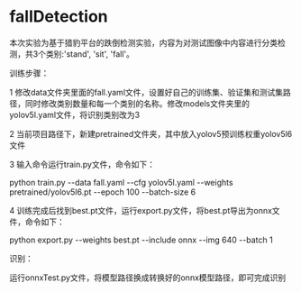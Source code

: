 # fallDetection
本次实验为基于猎豹平台的跌倒检测实验，内容为对测试图像中内容进行分类检测，共3个类别:'stand',  'sit',  'fall'。

训练步骤：

1 修改data文件夹里面的fall.yaml文件，设置好自己的训练集、验证集和测试集路径，同时修改类别数量和每一个类别的名称。修改models文件夹里的yolov5l.yaml文件，将识别类别改为3

2 当前项目路径下，新建pretrained文件夹，其中放入yolov5预训练权重yolov5l6文件

3 输入命令运行train.py文件，命令如下：

python train.py --data fall.yaml --cfg yolov5l.yaml --weights pretrained/yolov5l6.pt --epoch 100 --batch-size 6

4 训练完成后找到best.pt文件，运行export.py文件，将best.pt导出为onnx文件，命令如下：

python export.py --weights best.pt --include onnx --img 640 --batch 1

识别：

运行onnxTest.py文件，将模型路径换成转换好的onnx模型路径，即可完成识别
